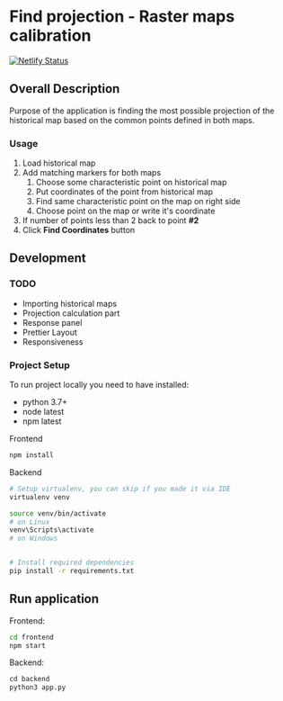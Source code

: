 # Find projection - Raster maps calibration

[![Netlify Status](https://api.netlify.com/api/v1/badges/2ae6c796-91bb-4dc9-b9d5-1deffd91b155/deploy-status)](https://app.netlify.com/sites/find-coordinates/deploys)

## Overall Description

Purpose of the application is finding the most possible projection of the historical map based on the common points
defined in both maps.

### Usage

1. Load historical map
2. Add matching markers for both maps
    1. Choose some characteristic point on historical map
    1. Put coordinates of the point from historical map
    1. Find same characteristic point on the map on right side
    1. Choose point on the map or write it's coordinate
1. If number of points less than 2 back to point **#2**
1. Click **Find Coordinates** button


## Development

### TODO

- Importing historical maps
- Projection calculation part
- Response panel
- Prettier Layout
- Responsiveness

### Project Setup

To run project locally you need to have installed:
 - python 3.7+
 - node latest
 - npm latest

Frontend

```bash
npm install
```

Backend

```bash
# Setup virtualenv, you can skip if you made it via IDE
virtualenv venv

source venv/bin/activate 
# on Linux
venv\Scripts\activate
# on Windows


# Install required dependencies
pip install -r requirements.txt
```


## Run application

Frontend:

```bash
cd frontend
npm start
```

Backend:

```python
cd backend
python3 app.py
```
